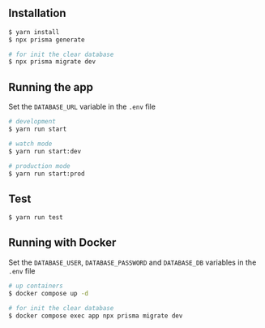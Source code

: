 ## Installation

```bash
$ yarn install
$ npx prisma generate

# for init the clear database
$ npx prisma migrate dev
```

## Running the app
Set the `DATABASE_URL` variable in the `.env` file
```bash
# development
$ yarn run start

# watch mode
$ yarn run start:dev

# production mode
$ yarn run start:prod
```

## Test

```bash
$ yarn run test
```
## Running with Docker
Set the `DATABASE_USER`, `DATABASE_PASSWORD` and `DATABASE_DB` variables in the `.env` file
```bash
# up containers
$ docker compose up -d

# for init the clear database
$ docker compose exec app npx prisma migrate dev
```